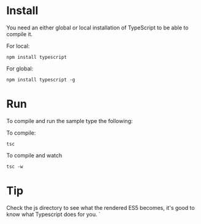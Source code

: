 # Install

You need an either global or local installation of TypeScript to be able to compile it.

For local:

```
npm install typescript
```

For global:

```
npm install typescript -g
```

# Run

To compile and run the sample type the following:

To compile:

```
tsc
```

To compile and watch

```
tsc -w
```

# Tip

Check the js directory to see what the rendered ES5 becomes, it's good to know what Typescript does for you.
`
